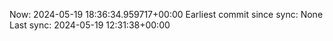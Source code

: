 Now: 2024-05-19 18:36:34.959717+00:00 Earliest commit since sync: None Last sync: 2024-05-19 12:31:38+00:00
